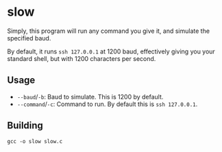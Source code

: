 # slow

Simply, this program will run any command you give it, and simulate the specified baud.

By default, it runs `ssh 127.0.0.1` at 1200 baud, effectively giving you your standard shell, but with 1200 characters per second.

## Usage

* `--baud`/`-b`: Baud to simulate. This is 1200 by default.
* `--command`/`-c`: Command to run. By default this is `ssh 127.0.0.1`.


## Building

`gcc -o slow slow.c`
